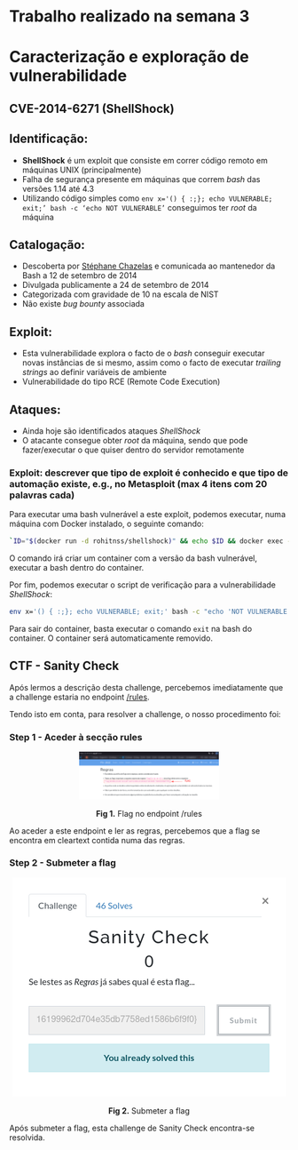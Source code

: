 # Trabalho realizado na semana 3

# Caracterização e exploração de vulnerabilidade
## CVE-2014-6271 (ShellShock)


## Identificação:

   - **ShellShock** é um exploit que consiste em correr código remoto em máquinas UNIX (principalmente)
   - Falha de segurança presente em máquinas que correm *bash* das versões 1.14 até 4.3
   - Utilizando código simples como `env x='() { :;}; echo VULNERABLE; exit;’ bash -c ‘echo NOT VULNERABLE’` conseguimos ter *root* da máquina

## Catalogação:

- Descoberta por [Stéphane Chazelas](https://unix.stackexchange.com/users/22565/st%c3%a9phane-chazelas) e comunicada ao mantenedor da Bash a 12 de setembro de 2014
- Divulgada publicamente a 24 de setembro de 2014
- Categorizada com gravidade de 10 na escala de NIST
- Não existe *bug bounty* associada


## Exploit:

   - Esta vulnerabilidade explora o facto de o *bash* conseguir executar novas instâncias de si mesmo, assim como o facto de executar *trailing strings* ao definir variáveis de ambiente
   - Vulnerabilidade do tipo RCE (Remote Code Execution)


## Ataques:
   - Ainda hoje são identificados ataques *ShellShock*
   - O atacante consegue obter *root* da máquina, sendo que pode fazer/executar o que quiser dentro do servidor remotamente

### Exploit: descrever que tipo de exploit é conhecido e que tipo de automação existe, e.g., no Metasploit (max 4 itens com 20 palavras cada)

Para executar uma bash vulnerável a este exploit, podemos executar, numa máquina com Docker instalado, o seguinte comando:

```bash  
`ID="$(docker run -d rohitnss/shellshock)" && echo $ID && docker exec -it $ID /bin/bash && docker rm -f $ID > /dev/null`
```

O comando irá criar um container com a versão da bash vulnerável, executar a bash dentro do container.

Por fim, podemos executar o script de verificação para a vulnerabilidade *ShellShock*:

```bash
env x='() { :;}; echo VULNERABLE; exit;' bash -c "echo 'NOT VULNERABLE'"
```

Para sair do container, basta executar o comando `exit` na bash do container. O container será automaticamente removido.

## CTF - Sanity Check

Após lermos a descrição desta challenge, percebemos imediatamente que a challenge estaria no endpoint [/rules](https://www.ctf-fsi.fe.up.pt/rules).

Tendo isto em conta, para resolver a challenge, o nosso procedimento foi:

### Step 1 - Aceder à secção rules

<p align="center" justify="center">
    <img src="images/logbook3/rules.png" alt="Flag no endpoint /rules" width="50%"/>
</p>
<p align="center">
    <strong>Fig 1.</strong> Flag no endpoint /rules
</p>

Ao aceder a este endpoint e ler as regras, percebemos que a flag se encontra em cleartext contida numa das regras.

### Step 2 - Submeter a flag

<p align="center" justify="center">
    <img src="images/logbook3/submit.png" alt="Submeter a flag"/>
</p>
<p align="center">
    <strong>Fig 2.</strong> Submeter a flag
</p>

Após submeter a flag, esta challenge de Sanity Check encontra-se resolvida.